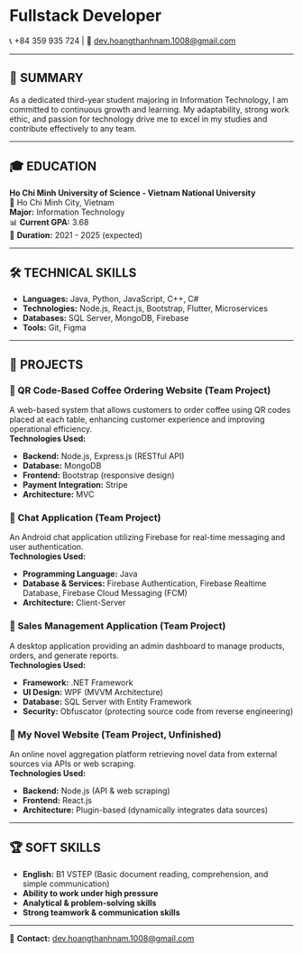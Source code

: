 # Fullstack Developer 

📞 +84 359 935 724 | 📧 dev.hoangthanhnam.1008@gmail.com 

---

## 📝 SUMMARY  
As a dedicated third-year student majoring in Information Technology, I am committed to continuous growth and learning. My adaptability, strong work ethic, and passion for technology drive me to excel in my studies and contribute effectively to any team.  

---

## 🎓 EDUCATION  
**Ho Chi Minh University of Science - Vietnam National University**  
📍 Ho Chi Minh City, Vietnam  
**Major:** Information Technology  
📊 **Current GPA:** 3.68  
📅 **Duration:** 2021 - 2025 (expected)  

---

## 🛠 TECHNICAL SKILLS  

- **Languages:** Java, Python, JavaScript, C++, C#  
- **Technologies:** Node.js, React.js, Bootstrap, Flutter, Microservices  
- **Databases:** SQL Server, MongoDB, Firebase  
- **Tools:** Git, Figma  

---

## 🚀 PROJECTS  

### 🔹 QR Code-Based Coffee Ordering Website (Team Project)  
A web-based system that allows customers to order coffee using QR codes placed at each table, enhancing customer experience and improving operational efficiency.  
**Technologies Used:**  
- **Backend:** Node.js, Express.js (RESTful API)  
- **Database:** MongoDB  
- **Frontend:** Bootstrap (responsive design)  
- **Payment Integration:** Stripe  
- **Architecture:** MVC  

### 🔹 Chat Application (Team Project)  
An Android chat application utilizing Firebase for real-time messaging and user authentication.  
**Technologies Used:**  
- **Programming Language:** Java  
- **Database & Services:** Firebase Authentication, Firebase Realtime Database, Firebase Cloud Messaging (FCM)  
- **Architecture:** Client-Server  

### 🔹 Sales Management Application (Team Project)  
A desktop application providing an admin dashboard to manage products, orders, and generate reports.  
**Technologies Used:**  
- **Framework:** .NET Framework  
- **UI Design:** WPF (MVVM Architecture)  
- **Database:** SQL Server with Entity Framework  
- **Security:** Obfuscator (protecting source code from reverse engineering)  

### 🔹 My Novel Website (Team Project, Unfinished)  
An online novel aggregation platform retrieving novel data from external sources via APIs or web scraping.  
**Technologies Used:**  
- **Backend:** Node.js (API & web scraping)  
- **Frontend:** React.js  
- **Architecture:** Plugin-based (dynamically integrates data sources)  

---

## 🏆 SOFT SKILLS  
- **English:** B1 VSTEP (Basic document reading, comprehension, and simple communication)  
- **Ability to work under high pressure**  
- **Analytical & problem-solving skills**  
- **Strong teamwork & communication skills**  

---

📧 **Contact:** dev.hoangthanhnam.1008@gmail.com  
